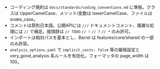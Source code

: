 - コーディング規約は `docs/standards/coding_conventions.md` に準拠。クラスは UpperCamelCase、メソッド/変数は lowerCamelCase、ファイルは snake_case。
- コメントは原則日本語。公開APIには `///` ドキュメントコメント、複雑な処理には `//` で補足。接頭辞は `// TODO` `// !` `// ?` `// *` のみ許可。
- インポートは相対パスを基本とし、Barrel は features/core/shared の一部のみ許容。
- `analysis_options.yaml` で `implicit_casts: false` 等の厳格設定と very_good_analysis 系ルールを有効化。フォーマッタの page_width は 100。
